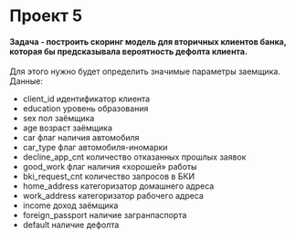 # Проект 5
#### Задача - построить скоринг модель для вторичных клиентов банка, которая бы предсказывала вероятность дефолта клиента. 
Для этого нужно будет определить значимые параметры заемщика.
Данные:
- client_id	идентификатор клиента
- education	уровень образования
- sex	пол заёмщика
- age	возраст заёмщика
- car	флаг наличия автомобиля
- car_type	флаг автомобиля-иномарки
- decline_app_cnt	количество отказанных прошлых заявок
- good_work	флаг наличия «хорошей» работы
- bki_request_cnt	количество запросов в БКИ
- home_address	категоризатор домашнего адреса
- work_address	категоризатор рабочего адреса
- income	доход заёмщика
- foreign_passport	наличие загранпаспорта
- default	наличие дефолта
